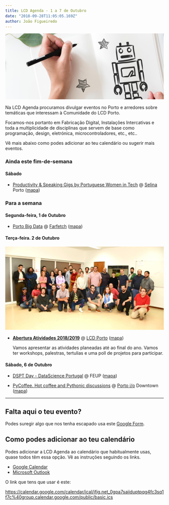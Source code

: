 ```yaml
---
title: LCD Agenda - 1 a 7 de Outubro
date: "2018-09-28T11:05:05.169Z"
author: João Figueiredo
---
```


![Let's Make It](rawpixel-633846-unsplash.jpg)


Na LCD Agenda procuramos divulgar eventos no Porto e arredores sobre temáticas que interessam à Comunidade do LCD Porto.

Focamos-nos portanto em Fabricação Digital, Instalações Intercativas e toda a multiplicidade de disciplinas que servem de base como programação, design, eletrónica, microcontroladores, etc., etc..

Vê mais abaixo como podes adicionar ao teu calendário ou sugerir mais eventos.

### Ainda este fim-de-semana

#### Sábado

* [Productivity & Speaking Gigs by Portuguese Women in Tech](https://www.eventbrite.co.uk/e/productivity-speaking-gigs-tickets-50037126392)
@ [Selina](https://www.selina.com/) Porto
([mapa](https://goo.gl/maps/wUKPojFDL5F2))


### Para a semana

#### Segunda-feira, 1 de Outubro

* [Porto Big Data](https://www.meetup.com/Porto-Big-Data/events/254882622/)
@ [Farfetch](https://www.farfetch.com/pt/careers#10003)
([mapa](https://goo.gl/maps/sVqrgbSqpsH2))


#### Terça-feira. 2 de Outubro

![Family Photo](family_photo.jpg)
* **[Abertura Atividades 2018/2019](https://www.facebook.com/events/1810807799040117/)**
@ [LCD Porto](https://lcdporto.org/)
([mapa](https://goo.gl/maps/A65zj4ZXTrp))

  Vamos apresentar as atividades planeadas até ao final do ano. Vamos ter workshops, palestras, tertulias e uma poll de projetos para participar.

#### Sábado, 6 de Outubro

* [DSPT Day - DataScience Portugal](https://dsptday.com/)
@ FEUP ([mapa](https://goo.gl/maps/j8oKnpDZQ412))

* [PyCoffee. Hot coffee and Pythonic discussions](https://www.meetup.com/pyporto/events/252098689/)
@ [Porto i/o](http://porto.io/) Downtown
([mapa](https://maps.google.com/?cid=12457545381001472324))




---

## Falta aqui o teu evento?

Podes suregir algo que nos tenha escapado usa este [Google Form](https://docs.google.com/forms/d/e/1FAIpQLSd_lOqzaRXBpCmAbJ9ODMuWPgkLzaN4xABgRX6HXPpDSDUB7Q/viewform?usp=sf_link).

## Como podes adicionar ao teu calendário

Podes adicionar a LCD Agenda ao calendário que habitualmente usas, quase todos têm essa opção. Vê as instruções seguindo os links.

* [Google Calendar](https://support.google.com/calendar/answer/37100?co=GENIE.Platform%3DDesktop&hl=en)
* [Microsoft Outlook](https://support.office.com/en-us/article/Import-or-subscribe-to-a-calendar-in-Outlook-com-cff1429c-5af6-41ec-a5b4-74f2c278e98c)

O link que tens que usar é este:

https://calendar.google.com/calendar/ical/jfig.net_0gpa7saiiduptpqg4fc3sq1f7c%40group.calendar.google.com/public/basic.ics
